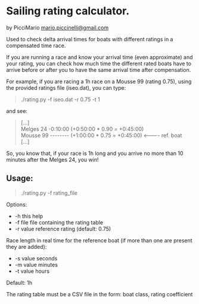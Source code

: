 # Sailing rating calculator.
by PicciMario <mario.piccinelli@gmail.com>

Used to check delta arrival times for boats with different ratings
in a compensated time race.

If you are running a race and know your arrival time (even approximate)
and your rating, you can check how much time the different rated boats
have to arrive before or after you to have the same arrival time after
compensation.

For example, if you are racing a 1h race on a Mousse 99 (rating 0.75), 
using the provided ratings file (iseo.dat), you can type:

<blockquote>
./rating.py -f iseo.dat -r 0.75 -t 1
</blockquote>

and see:

<blockquote>
[...]<br>
Melges 24        -0:10:00    (+0:50:00 * 0.90 = +0:45:00)  <br>
Mousse 99        --------    (+1:00:00 * 0.75 = +0:45:00)  <---- ref. boat<br>
[...]
</blockquote>

So, you know that, if your race is 1h long and you arrive no more than 
10 minutes after the Melges 24, you win!

## Usage: 

<blockquote>
./rating.py -f rating_file
</blockquote>

Options:

* -h          this help
* -f file     file containing the rating table
* -r value    reference rating (default: 0.75)

Race length in real time for the reference boat
(if more than one are present they are added):

* -s value    seconds
* -m value    minutes
* -t value    hours

Default: 1h

The rating table must be a CSV file in the form:
boat class, rating coefficient